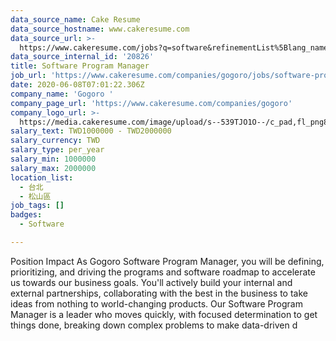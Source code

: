 ```yaml
---
data_source_name: Cake Resume
data_source_hostname: www.cakeresume.com
data_source_url: >-
  https://www.cakeresume.com/jobs?q=software&refinementList%5Blang_name%5D%5B0%5D=English&refinementList%5Bsalary_type%5D=per_year&range%5Bsalary_range%5D%5Bmin%5D=1000000&page=2
data_source_internal_id: '20826'
title: Software Program Manager
job_url: 'https://www.cakeresume.com/companies/gogoro/jobs/software-program-manager'
date: 2020-06-08T07:01:22.306Z
company_name: 'Gogoro '
company_page_url: 'https://www.cakeresume.com/companies/gogoro'
company_logo_url: >-
  https://media.cakeresume.com/image/upload/s--539TJO1O--/c_pad,fl_png8,h_200,w_200/v1519962195/bs30ppqfsdpnhblxxk90.png
salary_text: TWD1000000 - TWD2000000
salary_currency: TWD
salary_type: per_year
salary_min: 1000000
salary_max: 2000000
location_list:
  - 台北
  - 松山區
job_tags: []
badges:
  - Software

---
```


Position Impact As Gogoro Software Program Manager, you will be defining, prioritizing, and driving the programs and software roadmap to accelerate us towards our business goals. You'll actively build your internal and external partnerships, collaborating with the best in the business to take ideas from nothing to world-changing products. Our Software Program Manager is a leader who moves quickly, with focused determination to get things done, breaking down complex problems to make data-driven d